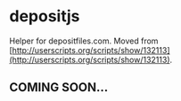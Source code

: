 depositjs
=========

Helper for depositfiles.com. Moved from [http://userscripts.org/scripts/show/132113](http://userscripts.org/scripts/show/132113). 

## COMING SOON...

